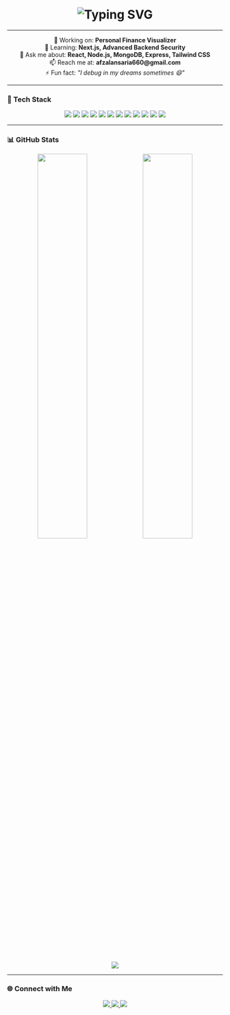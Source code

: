 <h1 align="center">
  <img src="https://readme-typing-svg.herokuapp.com?font=Fira+Code&weight=600&size=24&pause=1000&color=FACC15&center=true&vCenter=true&width=600&lines=Hi+%F0%9F%91%8B,+I'm+Mohd+Afzal+Ansari;A+Passionate+Full+Stack+Developer" alt="Typing SVG" />
</h1>

---

<p align="center">
  🔭 Working on: <strong>Personal Finance Visualizer</strong><br>
  🌱 Learning: <strong>Next.js, Advanced Backend Security</strong><br>
  💬 Ask me about: <strong>React, Node.js, MongoDB, Express, Tailwind CSS</strong><br>
  📫 Reach me at: <strong>afzalansaria660@gmail.com</strong><br>
  ⚡ Fun fact: <em>"I debug in my dreams sometimes 😄"</em>
</p>

---

### 🚀 Tech Stack

<p align="center">
  <img src="https://img.shields.io/badge/-HTML5-E34F26?style=for-the-badge&logo=html5&logoColor=white" />
  <img src="https://img.shields.io/badge/-CSS3-1572B6?style=for-the-badge&logo=css3&logoColor=white" />
  <img src="https://img.shields.io/badge/-JavaScript-F7DF1E?style=for-the-badge&logo=javascript&logoColor=black" />
  <img src="https://img.shields.io/badge/-React-20232A?style=for-the-badge&logo=react&logoColor=61DAFB" />
  <img src="https://img.shields.io/badge/-Node.js-339933?style=for-the-badge&logo=nodedotjs&logoColor=white" />
  <img src="https://img.shields.io/badge/-Express.js-000000?style=for-the-badge&logo=express&logoColor=white" />
  <img src="https://img.shields.io/badge/-MongoDB-47A248?style=for-the-badge&logo=mongodb&logoColor=white" />
  <img src="https://img.shields.io/badge/-TailwindCSS-06B6D4?style=for-the-badge&logo=tailwindcss&logoColor=white" />
  <img src="https://img.shields.io/badge/-Java-007396?style=for-the-badge&logo=java&logoColor=white" />
  <img src="https://img.shields.io/badge/-Python-3776AB?style=for-the-badge&logo=python&logoColor=white" />
  <img src="https://img.shields.io/badge/-Git-F05032?style=for-the-badge&logo=git&logoColor=white" />
  <img src="https://img.shields.io/badge/-GitHub-181717?style=for-the-badge&logo=github&logoColor=white" />
</p>

---

### 📊 GitHub Stats

<p align="center">
  <img width="48%" src="https://github-readme-stats.vercel.app/api?username=Afzal1603&show_icons=true&theme=radical&hide_border=true" />
  <img width="48%" src="https://streak-stats.demolab.com?user=Afzal1603&theme=radical&hide_border=true" />
</p>

<p align="center">
  <img src="https://github-readme-activity-graph.vercel.app/graph?username=Afzal1603&theme=react-dark&hide_border=true" />
</p>

---

### 🌐 Connect with Me

<p align="center">
  <a href="mailto:afzalansaria660@gmail.com">
    <img src="https://img.shields.io/badge/Gmail-EA4335?style=for-the-badge&logo=gmail&logoColor=white" />
  </a>
  <a href="https://linkedin.com/in/mohdafzalansari/">
    <img src="https://img.shields.io/badge/LinkedIn-0077B5?style=for-the-badge&logo=linkedin&logoColor=white" />
  </a>
  <a href="https://afzal-portfolio.vercel.app">
    <img src="https://img.shields.io/badge/Portfolio-111827?style=for-the-badge&logo=vercel&logoColor=white" />
  </a>
</p>
